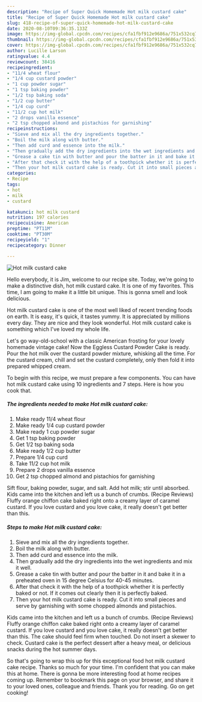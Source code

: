 ```yaml
---
description: "Recipe of Super Quick Homemade Hot milk custard cake"
title: "Recipe of Super Quick Homemade Hot milk custard cake"
slug: 418-recipe-of-super-quick-homemade-hot-milk-custard-cake
date: 2020-08-10T09:36:35.133Z
image: https://img-global.cpcdn.com/recipes/cfa1fbf912e9686a/751x532cq70/hot-milk-custard-cake-recipe-main-photo.jpg
thumbnail: https://img-global.cpcdn.com/recipes/cfa1fbf912e9686a/751x532cq70/hot-milk-custard-cake-recipe-main-photo.jpg
cover: https://img-global.cpcdn.com/recipes/cfa1fbf912e9686a/751x532cq70/hot-milk-custard-cake-recipe-main-photo.jpg
author: Lucille Larson
ratingvalue: 4.4
reviewcount: 38416
recipeingredient:
- "11/4 wheat flour"
- "1/4 cup custard powder"
- "1 cup powder sugar"
- "1 tsp baking powder"
- "1/2 tsp baking soda"
- "1/2 cup butter"
- "1/4 cup curd"
- "11/2 cup hot milk"
- "2 drops vanilla essence"
- "2 tsp chopped almond and pistachios for garnishing"
recipeinstructions:
- "Sieve and mix all the dry ingredients together."
- "Boil the milk along with butter."
- "Then add curd and essence into the milk."
- "Then gradually add the dry ingredients into the wet ingredients and mix it well."
- "Grease a cake tin with butter and pour the batter in it and bake it in a preheated oven in 15 degree Celsius for 40-45 minutes."
- "After that check it with the help of a toothpick whether it is perfectly baked or not. If it comes out clearly then it is perfectly baked."
- "Then your hot milk custard cake is ready. Cut it into small pieces and serve by garnishing with some chopped almonds and pistachios."
categories:
- Recipe
tags:
- hot
- milk
- custard

katakunci: hot milk custard 
nutrition: 197 calories
recipecuisine: American
preptime: "PT11M"
cooktime: "PT30M"
recipeyield: "1"
recipecategory: Dinner

---
```



![Hot milk custard cake](https://img-global.cpcdn.com/recipes/cfa1fbf912e9686a/751x532cq70/hot-milk-custard-cake-recipe-main-photo.jpg)

Hello everybody, it is Jim, welcome to our recipe site. Today, we're going to make a distinctive dish, hot milk custard cake. It is one of my favorites. This time, I am going to make it a little bit unique. This is gonna smell and look delicious.

Hot milk custard cake is one of the most well liked of recent trending foods on earth. It is easy, it's quick, it tastes yummy. It is appreciated by millions every day. They are nice and they look wonderful. Hot milk custard cake is something which I've loved my whole life.

Let&#39;s go way-old-school with a classic American frosting for your lovely homemade vintage cake! Now the Eggless Custard Powder Cake is ready. Pour the hot milk over the custard powder mixture, whisking all the time. For the custard cream, chill and set the custard completely, only then fold it into prepared whipped cream.


To begin with this recipe, we must prepare a few components. You can have hot milk custard cake using 10 ingredients and 7 steps. Here is how you cook that.

<!--inarticleads1-->

##### The ingredients needed to make Hot milk custard cake:

1. Make ready 11/4 wheat flour
1. Make ready 1/4 cup custard powder
1. Make ready 1 cup powder sugar
1. Get 1 tsp baking powder
1. Get 1/2 tsp baking soda
1. Make ready 1/2 cup butter
1. Prepare 1/4 cup curd
1. Take 11/2 cup hot milk
1. Prepare 2 drops vanilla essence
1. Get 2 tsp chopped almond and pistachios for garnishing


Sift flour, baking powder, sugar, and salt. Add hot milk; stir until absorbed. Kids came into the kitchen and left us a bunch of crumbs. (Recipe Reviews) Fluffy orange chiffon cake baked right onto a creamy layer of caramel custard. If you love custard and you love cake, it really doesn&#39;t get better than this. 

<!--inarticleads2-->

##### Steps to make Hot milk custard cake:

1. Sieve and mix all the dry ingredients together.
1. Boil the milk along with butter.
1. Then add curd and essence into the milk.
1. Then gradually add the dry ingredients into the wet ingredients and mix it well.
1. Grease a cake tin with butter and pour the batter in it and bake it in a preheated oven in 15 degree Celsius for 40-45 minutes.
1. After that check it with the help of a toothpick whether it is perfectly baked or not. If it comes out clearly then it is perfectly baked.
1. Then your hot milk custard cake is ready. Cut it into small pieces and serve by garnishing with some chopped almonds and pistachios.


Kids came into the kitchen and left us a bunch of crumbs. (Recipe Reviews) Fluffy orange chiffon cake baked right onto a creamy layer of caramel custard. If you love custard and you love cake, it really doesn&#39;t get better than this. The cake should feel firm when touched. Do not insert a skewer to check. Custard cake is the perfect dessert after a heavy meal, or delicious snacks during the hot summer days. 

So that's going to wrap this up for this exceptional food hot milk custard cake recipe. Thanks so much for your time. I'm confident that you can make this at home. There is gonna be more interesting food at home recipes coming up. Remember to bookmark this page on your browser, and share it to your loved ones, colleague and friends. Thank you for reading. Go on get cooking!
